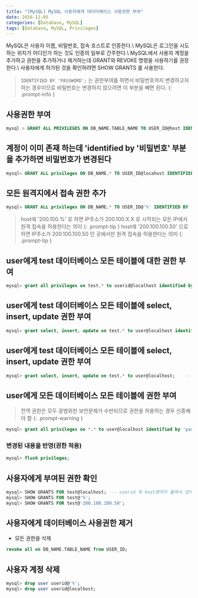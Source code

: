 ```yaml
---
title: "[MySQL] MySQL 사용자에게 데이터베이스 사용권한 부여"
date: 2016-11-05
categories: [Database, MySQL]
tags: [Database, MySQL, Privileges]
---
```


MySQL은 사용자 이름, 비밀번호, 접속 호스트로 인증한다.\\
MySQL은 로그인을 시도하는 위치가 어디인가 하는 것도 인증의 일부로 간주한다.\\
MySQL에서 사용자 계정을 추가하고 권한을 추가하거나 제거하는데 GRANT와 REVOKE 명령을 사용하기를 권장한다.\\
사용자에게 허가된 것을 확인하려면 SHOW GRANTS 를 사용한다.

> `IDENTIFIED BY 'PASSWORD';` 는 권한부여를 하면서 비밀번호까지 변경하고자 하는 경우이므로 비밀번호는 변경하지 않으려면 이 부분을 빼면 된다.
{: .prompt-info }

## 사용권한 부여
```sql
mysql > GRANT ALL PRIVILEGES ON DB_NAME.TABLE_NAME TO USER_ID@host IDENTIFIED BY 'PASSWORD';
```

## 계정이 이미 존재 하는데 'identified by '비밀번호' 부분을 추가하면 비밀번호가 변경된다
```sql
mysql> GRANT ALL privileges ON DB_NAME.* TO USER_ID@locahost IDENTIFIED BY 'PASSWORD';
```

## 모든 원격지에서 접속 권한 추가
```sql
mysql> GRANT ALL privileges ON DB_NAME.* TO USER_ID@'%' IDENTIFIED BY 'PASSWORD';
```
> host에 '200.100.%' 로 하면 IP주소가 200.100.X.X 로 시작되는 모든 IP에서 원격 접속을 허용한다는 의미
{: .prompt-tip }
> host에 '200.100.100.50' 으로 하면 IP주소가 200.100.100.50 인 곳에서만 원격 접속을 허용한다는 의미
{: .prompt-tip }

## user에게 test 데이터베이스 모든 테이블에 대한 권한 부여
```sql
mysql> grant all privileges on test.* to userid@localhost identified by 'password';
```

## user에게 test 데이터베이스 모든 테이블에 select, insert, update 권한 부여
```sql
mysql> grant select, insert, update on test.* to user@localhost identified by 'password';
```

## user에게 test 데이터베이스 모든 테이블에 select, insert, update 권한 부여
```sql
mysql> grant select, insert, update on test.* to user@localhost;    -- 패스워드는 변경없이 권한만 부여하는 경우
```

## user에게 모든 데이터베이스 모든 테이블에 권한 부여
> 전역 권한은 모두 광범위한 보안문제가 수반되므로 권한을 허용하는 경우 신중해야 함
{: .prompt-warning }
```sql
mysql> grant all privileges on *.* to user@localhost identified by 'password' with grant option;
```

### 변경된 내용을 반영(권한 적용)
```sql
mysql> flush privileges;
```

## 사용자에게 부여된 권한 확인
```sql
mysql> SHOW GRANTS FOR test@localhost;  -- userid 와 host명까지 붙여서 검색해야 함
mysql> SHOW GRANTS FOR test@'%';
mysql> SHOW GRANTS FOR test@'200.100.100.50';
```

## 사용자에게 데이터베이스 사용권한 제거

- 모든 권한을 삭제

```sql
revoke all on DB_NAME.TABLE_NAME from USER_ID;
```

## 사용자 계정 삭제
```sql
mysql> drop user userid@'%';
mysql> drop user userid@localhost;
```